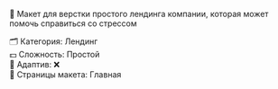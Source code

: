 🧩 Макет для верстки простого лендинга компании, которая может помочь справиться со стрессом

🗂 Категория: Лендинг <br>
💵 Сложность: Простой <br>
📱 Адаптив: ❌ <br>
📄 Страницы макета: Главная <br>
